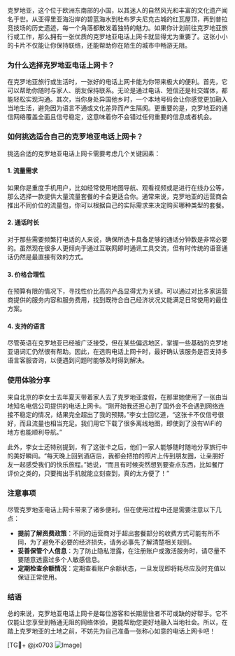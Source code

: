 克罗地亚，这个位于欧洲东南部的小国，以其迷人的自然风光和丰富的文化遗产闻名于世。从亚得里亚海沿岸的碧蓝海水到杜布罗夫尼克古城的红瓦屋顶，再到普拉竞技场的历史遗迹，每一个角落都散发着独特的魅力。如果你计划前往克罗地亚旅行或工作，那么拥有一张优质的克罗地亚电话上网卡就显得尤为重要了。这张小小的卡片不仅能让你保持联络，还能帮助你在陌生的城市中畅游无阻。

### 为什么选择克罗地亚电话上网卡？

在克罗地亚旅行或生活时，一张好的电话上网卡能为你带来极大的便利。首先，它可以帮助你随时与家人、朋友保持联系。无论是通过电话、短信还是社交媒体，都能轻松实现沟通。其次，当你身处异国他乡时，一个本地号码会让你感觉更加融入当地生活，避免因为语言不通或文化差异而产生隔阂。更重要的是，克罗地亚的通信网络覆盖全面且信号稳定，这意味着你不会错过任何重要的信息或者机会。

### 如何挑选适合自己的克罗地亚电话上网卡？

挑选合适的克罗地亚电话上网卡需要考虑几个关键因素：

#### 1. **流量需求**
   如果你是重度手机用户，比如经常使用地图导航、观看视频或是进行在线办公等，那么选择一款提供大量流量套餐的卡会更适合你。通常来说，克罗地亚的运营商会推出不同价位的流量包，你可以根据自己的实际需求来决定购买哪种类型的套餐。

#### 2. **通话时长**
   对于那些需要频繁打电话的人来说，确保所选卡具备足够的通话分钟数是非常必要的。虽然现在很多人更倾向于通过互联网即时通讯工具交流，但有时传统的语音通话仍然是最直接有效的方式。

#### 3. **价格合理性**
   在预算有限的情况下，寻找性价比高的产品显得尤为关键。可以通过对比多家运营商提供的服务内容和服务费用，找到既符合自己经济状况又能满足日常使用的最佳方案。

#### 4. **支持的语言**
   尽管英语在克罗地亚已经被广泛接受，但在某些偏远地区，掌握一些基础的克罗地亚语词汇仍然很有帮助。因此，在选购电话上网卡时，最好确认该服务是否支持多语言客服咨询，以便遇到问题时能够及时得到解决。

### 使用体验分享

来自北京的李女士去年夏天带着家人去了克罗地亚度假，在那里她使用了一张由当地知名电信公司提供的电话上网卡。“刚开始我还担心到了国外会不会遇到网络连接不稳定的情况，结果完全超出了我的预期。”李女士回忆道，“这张卡不仅信号很好，而且流量也相当充足。我们用它下载了很多离线地图，即使到了没有WiFi的地方也能顺利导航。”

此外，李女士还特别提到，有了这张卡之后，他们一家人能够随时随地分享旅行中的美好瞬间。“每天晚上回到酒店后，我都会把拍的照片上传到朋友圈，让亲朋好友一起感受我们的快乐旅程。”她说，“而且有时候突然想到要查点东西，比如餐厅评价之类的，只要掏出手机就能立刻查到，真的太方便了！”

### 注意事项

尽管克罗地亚电话上网卡带来了诸多便利，但在使用过程中还是需要注意以下几点：

- **提前了解资费政策**：不同的运营商对于超出套餐部分的收费方式可能有所不同，为了避免不必要的经济损失，请务必事先了解清楚相关规则。
- **妥善保管个人信息**：为了防止隐私泄露，在注册账户或激活服务时，请尽量不要随意透露过多个人敏感信息。
- **定期检查余额情况**：定期查看账户余额状态，一旦发现即将耗尽应及时充值以保证正常使用。

### 结语

总的来说，克罗地亚电话上网卡是每位游客和长期居住者不可或缺的好帮手。它不仅能让您享受到畅通无阻的网络体验，更能帮助您更好地融入当地社会。所以，在踏上克罗地亚的土地之前，不妨先为自己准备一张称心如意的电话上网卡吧！

[TG💪+ @jx0703 ![Image](https://github.com/user-attachments/assets/dbca1d08-cadb-493c-b0ec-ad6f7a83f270)]
